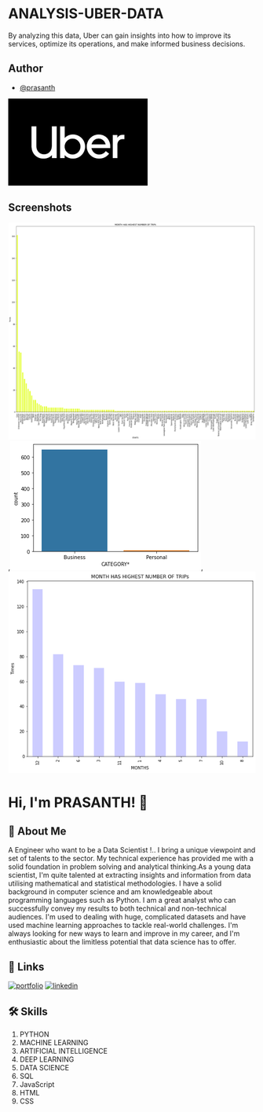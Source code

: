 
# **ANALYSIS-UBER-DATA**

By analyzing this data, Uber can gain insights into how to improve its services, optimize its operations, and make informed business decisions.


## Author

- [@prasanth](https://github.com/AkshaiPrasanth/)


![Logo](https://github.com/AkshaiPrasanth/Analysis-of-Uber-data/blob/main/images.png?raw=true)


## Screenshots 

![App Screenshot](https://github.com/AkshaiPrasanth/Analysis-of-Uber-data/blob/main/download.png?raw=true),![App Screenshot2](https://github.com/AkshaiPrasanth/Analysis-of-Uber-data/blob/main/download%20copy.png?raw=true),![App Screenshot2](https://github.com/AkshaiPrasanth/Analysis-of-Uber-data/blob/main/download%20(1).png?raw=true)


# Hi, I'm PRASANTH! 👋


## 🚀 About Me
A Engineer who want to be a  Data Scientist !.. I bring a unique viewpoint and set of talents to the sector. My technical experience has provided me with a solid foundation in problem solving and analytical thinking.As a young data scientist, I'm quite talented at extracting insights and information from data utilising mathematical and statistical methodologies. I have a solid background in computer science and am knowledgeable about programming languages such as Python. I am a great analyst who can successfully convey my results to both technical and non-technical audiences. I'm used to dealing with huge, complicated datasets and have used machine learning approaches to tackle real-world challenges. I'm always looking for new ways to learn and improve in my career, and I'm enthusiastic about the limitless potential that data science has to offer.


## 🔗 Links
[![portfolio](https://img.shields.io/badge/my_portfolio-000?style=for-the-badge&logo=ko-fi&logoColor=white)](https://github.com/AkshaiPrasanth/)
[![linkedin](https://img.shields.io/badge/linkedin-0A66C2?style=for-the-badge&logo=linkedin&logoColor=white)](www.linkedin.com/in/prasanth-k-a7b087176)



## 🛠 Skills
1. PYTHON
2. MACHINE LEARNING
3. ARTIFICIAL INTELLIGENCE
4. DEEP LEARNING
5. DATA SCIENCE
6. SQL
7. JavaScript
8. HTML
9. CSS


